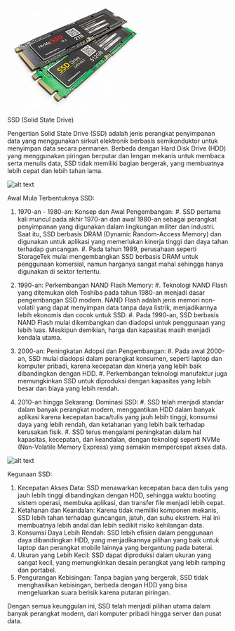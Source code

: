 ![alt text](https://github.com/Fathur2004/Fathur-Rahman/blob/main/download.jpg?raw=true)

SSD (Solid State Drive)

Pengertian Solid State Drive (SSD) adalah jenis perangkat penyimpanan data yang menggunakan sirkuit elektronik berbasis semikonduktor untuk menyimpan data secara permanen. Berbeda dengan Hard Disk Drive (HDD) yang menggunakan piringan berputar dan lengan mekanis untuk membaca serta menulis data, SSD tidak memiliki bagian bergerak, yang membuatnya lebih cepat dan lebih tahan lama.

![alt text](https://blogger.googleusercontent.com/img/b/R29vZ2xl/AVvXsEgVhQB2Vjd5PdsfuobAhTc3Tb-grTba4qoDaKcuYQAkOc4DK_nkuDF3Cboeiplzw1WqbL8-zATsRsv-gmcmznmowGbq7kY3WCYb___hdDhIyxHdYjQsM4BKnJnJ9JESJINe0PkjTVmxHpcNiEAgKK_GLyLD8zKlj7NDuea6FgG98M3rZwa9JwR9as8ifgZq/w1200-h630-p-k-no-nu/Sejarah-Singkat-SSD.webp?raw=true)

Awal Mula Terbentuknya SSD:
1. 1970-an - 1980-an: Konsep dan Awal Pengembangan:
   #. SSD pertama kali muncul pada akhir 1970-an dan awal 1980-an sebagai perangkat penyimpanan yang digunakan dalam lingkungan militer dan industri. Saat itu, SSD berbasis DRAM (Dynamic Random-Access Memory) dan digunakan untuk aplikasi yang memerlukan kinerja tinggi dan daya tahan terhadap guncangan.
   #. Pada tahun 1989, perusahaan seperti StorageTek mulai mengembangkan SSD berbasis DRAM untuk penggunaan komersial, namun harganya sangat mahal sehingga hanya digunakan di sektor tertentu.

2. 1990-an: Perkembangan NAND Flash Memory:
   #. Teknologi NAND Flash yang ditemukan oleh Toshiba pada tahun 1980-an menjadi dasar pengembangan SSD modern. NAND Flash adalah jenis memori non-volatil yang dapat menyimpan data tanpa daya listrik, menjadikannya lebih ekonomis dan cocok untuk SSD.
   #. Pada 1990-an, SSD berbasis NAND Flash mulai dikembangkan dan diadopsi untuk penggunaan yang lebih luas. Meskipun demikian, harga dan kapasitas masih menjadi kendala utama.

3. 2000-an: Peningkatan Adopsi dan Pengembangan:
   #. Pada awal 2000-an, SSD mulai diadopsi dalam perangkat konsumen, seperti laptop dan komputer pribadi, karena kecepatan dan kinerja yang lebih baik dibandingkan dengan HDD.
   #. Perkembangan teknologi manufaktur juga memungkinkan SSD untuk diproduksi dengan kapasitas yang lebih besar dan biaya yang lebih rendah.

4. 2010-an hingga Sekarang: Dominasi SSD:
   #. SSD telah menjadi standar dalam banyak perangkat modern, menggantikan HDD dalam banyak aplikasi karena kecepatan baca/tulis yang jauh lebih tinggi, konsumsi daya yang lebih rendah, dan ketahanan yang lebih baik terhadap kerusakan fisik.
   #. SSD terus mengalami peningkatan dalam hal kapasitas, kecepatan, dan keandalan, dengan teknologi seperti NVMe (Non-Volatile Memory Express) yang semakin mempercepat akses data.

![alt text](https://3.bp.blogspot.com/-OEEogaAF4wQ/WopT6JLUgeI/AAAAAAAAGfo/P_KUDgxcRAodBUE6_a5xLnVAnYO5UUQ0gCLcBGAs/s1600/Seberapa%2BPenting%2BSSD%2Bpada%2BSebuah%2BPC%2Bdan%2BLaptop%2Bdan%2BKenapa%2BHarganya%2BMahal%2BEmang%2BBermanfaat%2BBanget%2BYa%2BIni%2BAlasannya.jpg?raw=true)   

Kegunaan SSD:
  1. Kecepatan Akses Data:
     SSD menawarkan kecepatan baca dan tulis yang jauh lebih tinggi dibandingkan dengan HDD, sehingga waktu booting sistem operasi, membuka aplikasi, dan transfer file menjadi lebih cepat.
  2. Ketahanan dan Keandalan:
     Karena tidak memiliki komponen mekanis, SSD lebih tahan terhadap guncangan, jatuh, dan suhu ekstrem. Hal ini membuatnya lebih andal dan lebih sedikit risiko kehilangan data.
  3. Konsumsi Daya Lebih Rendah:
     SSD lebih efisien dalam penggunaan daya dibandingkan HDD, yang menjadikannya pilihan yang baik untuk laptop dan perangkat mobile lainnya yang bergantung pada baterai.
  4. Ukuran yang Lebih Kecil:
     SSD dapat diproduksi dalam ukuran yang sangat kecil, yang memungkinkan desain perangkat yang lebih ramping dan portabel.
  5. Pengurangan Kebisingan:
     Tanpa bagian yang bergerak, SSD tidak menghasilkan kebisingan, berbeda dengan HDD yang bisa mengeluarkan suara berisik karena putaran piringan.

Dengan semua keunggulan ini, SSD telah menjadi pilihan utama dalam banyak perangkat modern, dari komputer pribadi hingga server dan pusat data.
